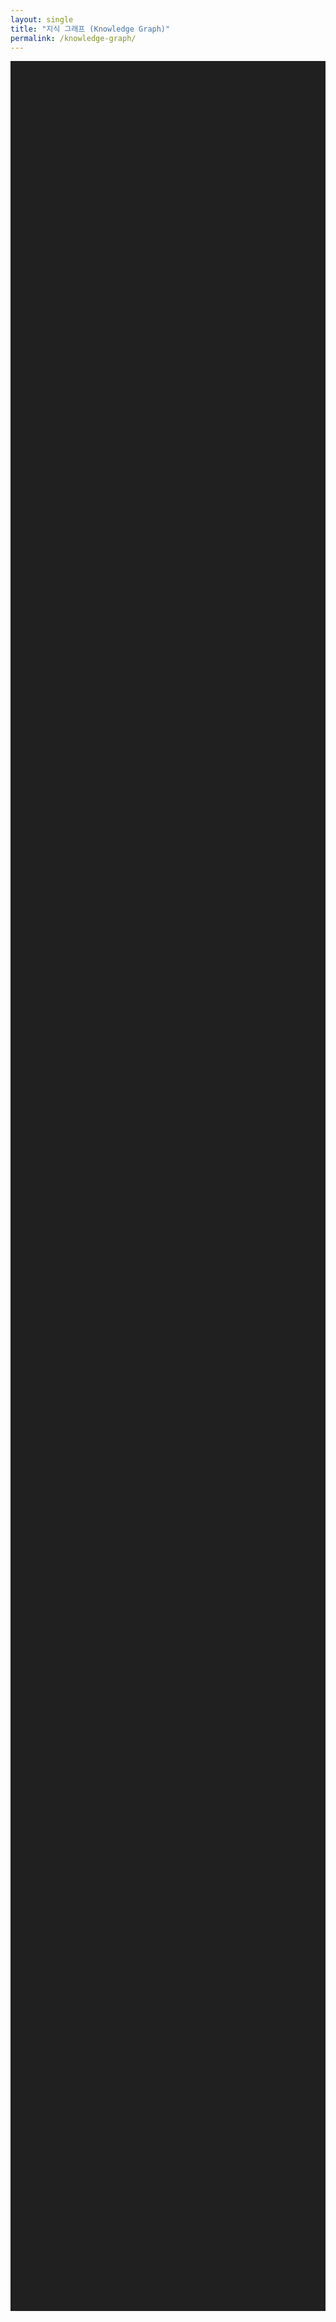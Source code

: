```yaml
---
layout: single
title: "지식 그래프 (Knowledge Graph)"
permalink: /knowledge-graph/
---
```


<style>
  .page__inner-wrap {
    max-width: 100% !important;
    padding-left: 1em !important;
    padding-right: 1em !important;
  }
</style>

<script type="text/javascript" src="https://unpkg.com/vis-network/standalone/umd/vis-network.min.js"></script>

<div id="mynetwork" style="width: 100%; height: 90vh; background-color: #202020;"></div>

<script type="text/javascript">
  document.addEventListener('DOMContentLoaded', function() {
    var container = document.getElementById('mynetwork');

    fetch('/knowledge-graph.json')
      .then(response => response.json())
      .then(graphData => {
        
        graphData.edges = graphData.edges.filter(edge => edge.from && edge.to);

        const a_nodes = graphData.nodes.map(node => {
          const degree = graphData.edges.filter(edge => edge.from === node.id || edge.to === node.id).length;
          node.value = Math.max(degree, 1); 
          return node;
        });

        var data = {
          nodes: a_nodes,
          edges: graphData.edges
        };

        // =================================================================
        // 2번 요청: 무작위성 강화를 위한 물리 엔진 옵션 수정
        // =================================================================
        var options = {
          nodes: { /* 이전과 동일 */
            shape: 'dot',
            borderWidth: 0,
            scaling: { min: 10, max: 40, label: { min: 14, max: 30, drawThreshold: 8, maxVisible: 25 }},
            font: { color: '#d3d3d3', size: 16, face: 'sans-serif', strokeWidth: 0 }
          },
          edges: { /* 이전과 동일 */
            width: 0.5,
            color: { color: '#505050', highlight: '#848484' },
            smooth: { type: 'continuous' }
          },
          physics: {
            solver: 'forceAtlas2Based',
            forceAtlas2Based: {
              gravitationalConstant: -120,
              centralGravity: 0.001, // 중앙으로 당기는 힘을 거의 0에 가깝게 대폭 줄임
              springLength: 200,
              springConstant: 0.05,
              avoidOverlap: 0.8 // 겹침 방지 강도를 높임
            },
            minVelocity: 0.75,
            stabilization: {
              iterations: 300 // 안정화 계산을 더 많이 하여 노드가 충분히 퍼지도록 함
            }
          },
          interaction: { /* 이전과 동일 */
            hover: true,
            tooltipDelay: 200,
            hideEdgesOnDrag: true
          }
        };
        // =================================================================

        var network = new vis.Network(container, data, options);
        
        // (선택 사항) 그래프가 안정화된 후 물리 엔진을 꺼서 노드를 고정
        network.on("stabilizationIterationsDone", function () {
          network.setOptions( { physics: false } );
        });

        network.on("click", function (params) {
            if (params.nodes.length > 0) {
                var nodeId = params.nodes[0];
                var node = data.nodes.find(n => n.id === nodeId);
                if (node && node.url) {
                    window.open(node.url, '_blank');
                }
            }
        });
      });
  });
</script>
